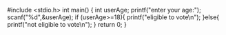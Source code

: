 #include <stdio.h>
int main() {
	int userAge;
	printf("enter your age:");
	scanf("%d",&userAge);
	if (userAge>=18){
		printf("eligible to vote\n");
	}else{
		printf("not eligible to vote\n");
	}
	return 0;
}

